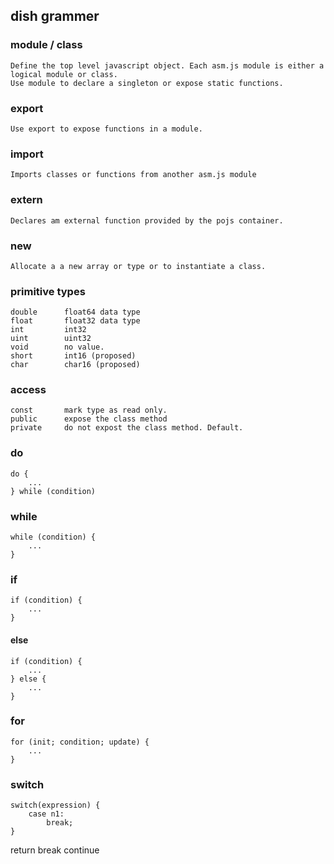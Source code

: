 ## dish grammer

### module / class
    Define the top level javascript object. Each asm.js module is either a logical module or class.
    Use module to declare a singleton or expose static functions.

### export
    Use export to expose functions in a module.

### import
    Imports classes or functions from another asm.js module

### extern
    Declares am external function provided by the pojs container.

### new
    Allocate a a new array or type or to instantiate a class. 

### primitive types
    double      float64 data type
    float       float32 data type
    int         int32
    uint        uint32
    void        no value. 
    short       int16 (proposed)
    char        char16 (proposed)

### access
    const       mark type as read only.
    public      expose the class method
    private     do not expost the class method. Default.

### do
    do {
        ...
    } while (condition)

### while
    while (condition) {
        ...
    }

### if
    if (condition) {
        ...    
    }

#### else
    if (condition) {
        ...    
    } else {
        ...
    }

### for
    for (init; condition; update) {
        ...
    }

### switch
    switch(expression) {
        case n1:
            break; 
    }


return
break
continue
